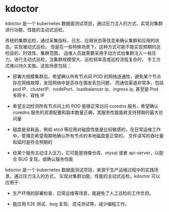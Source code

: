 # kdoctor

kdoctor 是一个 kubernetes 数据面测试项目，通过压力注入的方式，实现对集群进行功能、性能的主动式巡检。

传统的集群巡检，通过采集指标、日志、应用状态等信息来确认集群和应用的状态，实现被动式巡检。
但是在一些特殊场景下，这种方式可能不能实现预期的巡检目的、时效性、集群范围，
运维人员就需要采用手动方式给集群注入一些压力，进行主动式巡检，当集群规模很大、巡检频率高或巡检流程复杂时，
手工方式难以持久实施。这些场景包括：

- 部署大规模集群后，希望确认所有节点间 POD 的网络连通性，避免某个节点存在网络故障，发现网络中是否存在偶发丢包问题，
  而通信渠道非常多，包括 pod IP、clusterIP、nodePort、loadbalancer ip、ingress ip, 甚至是 Pod 多网卡、双栈 IP

- 希望主动检测所有节点间上的 POD 能够正常访问 coredns 服务，希望确认 coredns 服务的资源配置和副本数量正确，其服务性能能欧支持预期的最大访问量

- 磁盘是易耗品，例如 etcd 等应用对磁盘性能是比较敏感的，在日常运维工作中，管理员希望周期地确认所有节点的本地磁盘是正常的，
  文件读写的吞吐量和延时是符合预期的

- 给某个服务主动注入压力，它可能是镜像仓库、mysql 或者 api-server，以配合 BUG 复现，或确认服务性能

kdoctor 是一个 kubernetes 数据面测试项目，来源于生产运维过程中的实践场景，通过压力注入的方式，
实现对集群功能、性能的主动式巡检。kdoctor 可以应用于:

- 生产环境的部署检查、日常运维等场景，能避免了人工巡检的工作负担。

- 能应用 E2E 测试、bug 复现、混沌测试等，减少编程工作。
